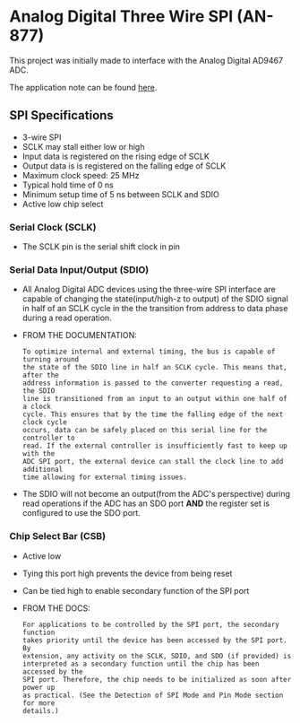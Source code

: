 # Analog Digital Three Wire SPI (AN-877)

This project was initially made to interface with the Analog Digital AD9467 ADC.

The application note can be found [here](https://www.analog.com/AN-877?doc=AD9670).

## SPI Specifications

- 3-wire SPI
- SCLK may stall either low or high
- Input data is registered on the rising edge of SCLK
- Output data is is registered on the falling edge of SCLK
- Maximum clock speed: 25 MHz
- Typical hold time of 0 ns
- Minimum setup time of 5 ns between SCLK and SDIO
- Active low chip select



### Serial Clock (SCLK)

- The SCLK pin is the serial shift clock in pin


### Serial Data Input/Output (SDIO)

- All Analog Digital ADC devices using the three-wire SPI interface are capable
  of changing the state(input/high-z to output) of the SDIO signal in half of
  an SCLK cycle in the the transition from address to data phase during a read
  operation.

- FROM THE DOCUMENTATION:

  ```
  To optimize internal and external timing, the bus is capable of turning around
  the state of the SDIO line in half an SCLK cycle. This means that, after the
  address information is passed to the converter requesting a read, the SDIO
  line is transitioned from an input to an output within one half of a clock
  cycle. This ensures that by the time the falling edge of the next clock cycle
  occurs, data can be safely placed on this serial line for the controller to
  read. If the external controller is insufficiently fast to keep up with the
  ADC SPI port, the external device can stall the clock line to add additional
  time allowing for external timing issues.
  ```

- The SDIO will not become an output(from the ADC's perspective) during read
  operations if the ADC has an SDO port **__AND__** the register set is configured to
  use the SDO port.


### Chip Select Bar (CSB)

- Active low
- Tying this port high prevents the device from being reset
- Can be tied high to enable secondary function of the SPI port

- FROM THE DOCS:

  ```
  For applications to be controlled by the SPI port, the secondary function
  takes priority until the device has been accessed by the SPI port. By
  extension, any activity on the SCLK, SDIO, and SDO (if provided) is
  interpreted as a secondary function until the chip has been accessed by the
  SPI port. Therefore, the chip needs to be initialized as soon after power up
  as practical. (See the Detection of SPI Mode and Pin Mode section for more
  details.)
  ```

